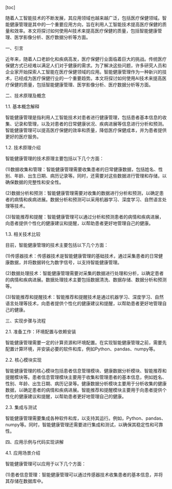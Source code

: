 
[toc]                    
                
                
随着人工智能技术的不断发展，其应用领域也越来越广泛，包括医疗保健领域。智能健康管理是其中的一个重要应用方向，旨在利用人工智能技术提高医疗保健的质量和效率。本文将探讨如何使用AI技术来提高医疗保健的质量，包括智能健康管理、医学影像分析、医疗数据分析等方面。

一、引言

近年来，随着人口老龄化和疾病高发，医疗保健行业面临着巨大的挑战。传统医疗保健方式已经难以满足人们对于健康的需求。为了解决这些问题，许多研究人员和企业家开始探索人工智能在医疗保健领域的应用。智能健康管理作为一种新兴的技术，已经成为医疗保健行业的一个重要趋势。本文将探讨如何使用AI技术来提高医疗保健的质量，包括智能健康管理、医学影像分析、医疗数据分析等方面。

二、技术原理及概念

1.1. 基本概念解释

智能健康管理是指利用人工智能技术对患者进行健康管理，包括患者基本信息的收集、记录和管理，以及对患者的日常健康状况、疾病进展等信息进行分析和预测。智能健康管理可以提高医疗保健的效率和质量，降低医疗保健成本，并为患者提供更好的医疗服务。

1.2. 技术原理介绍

智能健康管理的技术原理主要包括以下几个方面：

(1)数据收集和管理：智能健康管理需要收集患者的日常健康数据，包括姓名、性别、年龄、出生日期、病历记录等。同时，还需要对这些数据进行管理和存储，以确保数据的完整性和安全性。

(2)数据分析和预测：智能健康管理需要对收集的数据进行分析和预测，以确定患者的病情和疾病进展。数据分析和预测可以采用机器学习、深度学习、自然语言处理等技术。

(3)智能推荐和提醒：智能健康管理可以通过分析和预测患者的病情和疾病进展，向患者提供个性化的健康建议和提醒，以帮助患者更好地管理自己的健康。

1.3. 相关技术比较

目前，智能健康管理的技术主要包括以下几个方面：

(1)传感器技术：传感器技术是智能健康管理的基础技术，通过采集患者的日常健康数据，并将数据转化为数字信号，以支持智能健康管理。

(2)数据处理技术：智能健康管理需要对采集的数据进行处理和分析，以确定患者的病情和疾病进展。数据处理技术主要包括数据清洗、数据存储、数据分析和预测等。

(3)智能推荐和提醒技术：智能推荐和提醒技术是通过机器学习、深度学习、自然语言处理等技术，向患者提供个性化的健康建议和提醒，以帮助患者更好地管理自己的健康。

三、实现步骤与流程

2.1. 准备工作：环境配置与依赖安装

智能健康管理需要一定的计算资源和环境配置。在实现智能健康管理之前，需要先配置计算环境，并安装必要的软件和库，例如Python、pandas、numpy等。

2.2. 核心模块实现

智能健康管理的核心模块包括患者信息管理模块、健康数据分析模块、智能推荐和提醒模块等。患者信息管理模块主要用于收集和管理患者的基本信息，例如姓名、性别、年龄、出生日期、病历记录等。健康数据分析模块主要用于分析收集的健康数据，以确定患者的病情和疾病进展。智能推荐和提醒模块主要用于向患者提供个性化的健康建议和提醒，以帮助患者更好地管理自己的健康。

2.3. 集成与测试

智能健康管理需要集成各种软件和库，以支持其运行。例如，Python、pandas、numpy等。同时，智能健康管理还需要进行集成和测试，以确保其稳定性和可靠性。

四、应用示例与代码实现讲解

4.1. 应用场景介绍

智能健康管理可以应用于以下几个方面：

(1)患者信息管理：智能健康管理可以通过传感器技术收集患者的基本信息，并将其存储在数据库中。

